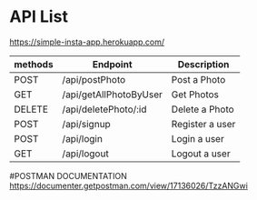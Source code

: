 # API List

https://simple-insta-app.herokuapp.com/

| methods | Endpoint               | Description     |
| ------- | ---------------------- | --------------- |
| POST    | /api/postPhoto         | Post a Photo    |
| GET     | /api/getAllPhotoByUser | Get Photos      |
| DELETE  | /api/deletePhoto/:id   | Delete a Photo  |
| POST    | /api/signup            | Register a user |
| POST    | /api/login             | Login a user    |
| GET     | /api/logout            | Logout a user   |


#POSTMAN DOCUMENTATION
https://documenter.getpostman.com/view/17136026/TzzANGwi
